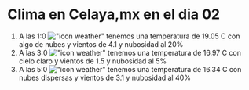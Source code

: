 # Clima en Celaya,mx en el dia 02

1. A las 1:0 !["icon weather"](http://openweathermap.org/img/w/02n.png) tenemos una temperatura de 19.05 C con algo de nubes y  vientos de 4.1 y nubosidad al 20%
1. A las 3:0 !["icon weather"](http://openweathermap.org/img/w/01n.png) tenemos una temperatura de 16.97 C con cielo claro y  vientos de 1.5 y nubosidad al 5%
1. A las 5:0 !["icon weather"](http://openweathermap.org/img/w/03n.png) tenemos una temperatura de 16.34 C con nubes dispersas y  vientos de 3.1 y nubosidad al 40%
